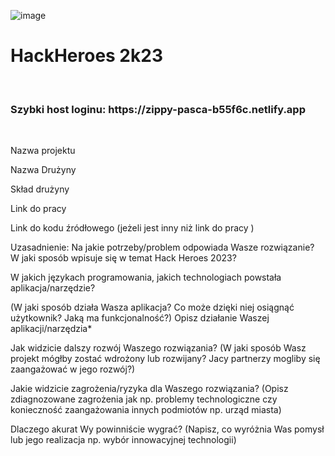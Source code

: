 ![image](https://github.com/Dawidsjd/Automatizasion/assets/95742362/da06ca07-a4e9-4788-a554-f96e81f63687)<h1>HackHeroes 2k23</h1> <br />

<h3>Szybki host loginu: https://zippy-pasca-b55f6c.netlify.app</h3> <br />

Nazwa projektu


Nazwa Drużyny


Skład drużyny


Link do pracy


Link do kodu źródłowego (jeżeli jest inny niż link do pracy )


Uzasadnienie: Na jakie potrzeby/problem odpowiada Wasze rozwiązanie? W jaki sposób wpisuje się w temat Hack Heroes 2023?


W jakich językach programowania, jakich technologiach powstała aplikacja/narzędzie?


(W jaki sposób działa Wasza aplikacja? Co może dzięki niej osiągnąć użytkownik? Jaką ma funkcjonalność?)
Opisz działanie Waszej aplikacji/narzędzia*


Jak widzicie dalszy rozwój Waszego rozwiązania?
(W jaki sposób Wasz projekt mógłby zostać wdrożony lub rozwijany? Jacy partnerzy mogliby się zaangażować w jego rozwój?)


Jakie widzicie zagrożenia/ryzyka dla Waszego rozwiązania?
(Opisz zdiagnozowane zagrożenia jak np. problemy technologiczne czy konieczność zaangażowania innych podmiotów np. urząd miasta)


Dlaczego akurat Wy powinniście wygrać?
(Napisz, co wyróżnia Was pomysł lub jego realizacja np. wybór innowacyjnej technologii)



